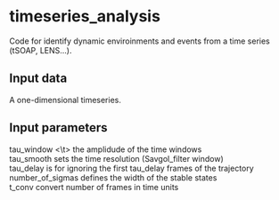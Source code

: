 # timeseries_analysis
Code for identify dynamic enviroinments and events from a time series 
(tSOAP, LENS...). 

## Input data
A one-dimensional timeseries. 

## Input parameters
tau_window	<\t>	the amplidude of the time windows<br>
tau_smooth          sets the time resolution (Savgol_filter window)<br>
tau_delay           is for ignoring the first tau_delay frames of the trajectory<br>
number_of_sigmas    defines the width of the stable states<br>
t_conv				convert number of frames in time units